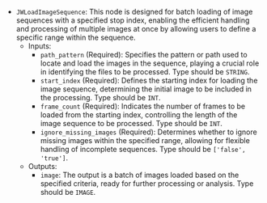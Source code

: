 - `JWLoadImageSequence`: This node is designed for batch loading of image sequences with a specified stop index, enabling the efficient handling and processing of multiple images at once by allowing users to define a specific range within the sequence.
    - Inputs:
        - `path_pattern` (Required): Specifies the pattern or path used to locate and load the images in the sequence, playing a crucial role in identifying the files to be processed. Type should be `STRING`.
        - `start_index` (Required): Defines the starting index for loading the image sequence, determining the initial image to be included in the processing. Type should be `INT`.
        - `frame_count` (Required): Indicates the number of frames to be loaded from the starting index, controlling the length of the image sequence to be processed. Type should be `INT`.
        - `ignore_missing_images` (Required): Determines whether to ignore missing images within the specified range, allowing for flexible handling of incomplete sequences. Type should be `['false', 'true']`.
    - Outputs:
        - `image`: The output is a batch of images loaded based on the specified criteria, ready for further processing or analysis. Type should be `IMAGE`.

